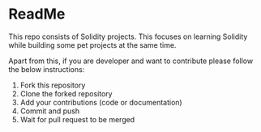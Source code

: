 # ReadMe

This repo consists of Solidity projects. This focuses on learning Solidity while building some pet projects at the same time.

Apart from this, if you are developer and want to contribute please follow the below instructions:

1. Fork this repository
2. Clone the forked repository
3. Add your contributions (code or documentation)
4. Commit and push
5. Wait for pull request to be merged